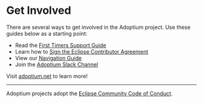 # Get Involved

There are several ways to get involved in the Adoptium project. Use these guides below as a starting point:

* Read the [First Timers Support Guide](https://adoptium.net/docs/first-timer-support)
* Learn how to [Sign the Eclipse Contributor Agreement](https://adoptium.net/docs/eca-sign-off)
* View our [Navigation Guide](https://github.com/adoptium/adoptium#eclipse-adoptium)
* Join the [Adoptium Slack Channel](https://adoptium.net/slack)

Visit [adoptium.net](https://adoptium.net) to learn more!

----

Adoptium projects adopt the [Eclipse Community Code of Conduct](https://www.eclipse.org/org/documents/Community_Code_of_Conduct.php).
